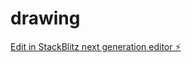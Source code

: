 # drawing

[Edit in StackBlitz next generation editor ⚡️](https://stackblitz.com/~/github.com/canfengplaeir/drawing)